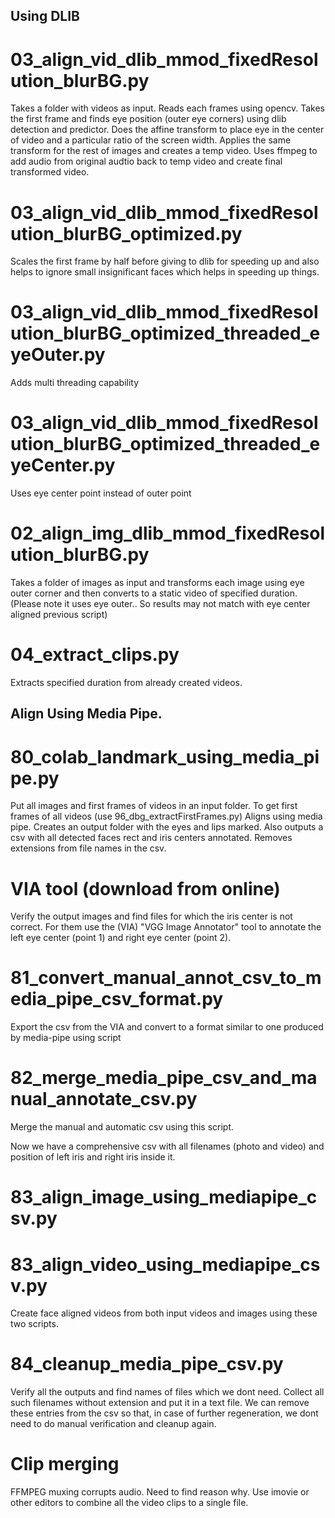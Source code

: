 ## Using DLIB

# 03_align_vid_dlib_mmod_fixedResolution_blurBG.py
Takes a folder with videos as input. 
Reads each frames using opencv. 
Takes the first frame and finds eye position (outer eye corners) using dlib detection and predictor.
Does the affine transform to place eye in the center of video and a particular ratio of the screen width.
Applies the same transform for the rest of images and creates a temp video.
Uses ffmpeg to add audio from original audtio back to temp video and create final transformed video.

# 03_align_vid_dlib_mmod_fixedResolution_blurBG_optimized.py
Scales the first frame by half before giving to dlib for speeding up and also helps to ignore small insignificant faces which helps in speeding up things.

# 03_align_vid_dlib_mmod_fixedResolution_blurBG_optimized_threaded_eyeOuter.py
Adds multi threading capability 

# 03_align_vid_dlib_mmod_fixedResolution_blurBG_optimized_threaded_eyeCenter.py
Uses eye center point instead of outer point

# 02_align_img_dlib_mmod_fixedResolution_blurBG.py
Takes a folder of images as input and transforms each image using eye outer corner and then converts to a static video of specified duration. (Please note it uses eye outer.. So results may not match with eye center aligned previous script)

# 04_extract_clips.py
Extracts specified duration from already created videos.

## Align Using Media Pipe.

# 80_colab_landmark_using_media_pipe.py
Put all images and first frames of videos in an input folder. To get first frames of all videos (use 96_dbg_extractFirstFrames.py)
Aligns using media pipe. Creates an output folder with the eyes and lips marked.
Also outputs a csv with all detected faces rect and iris centers annotated.
Removes extensions from file names in the csv.

# VIA tool (download from online)
Verify the output images and find files for which the iris center is not correct. For them use the (VIA) "VGG Image Annotator" tool to annotate the left eye center (point 1) and right eye center (point 2).

# 81_convert_manual_annot_csv_to_media_pipe_csv_format.py
Export the csv from the VIA and convert to a format similar to one produced by media-pipe using script 

# 82_merge_media_pipe_csv_and_manual_annotate_csv.py
Merge the manual and automatic csv using this script.

Now we have a comprehensive csv with all filenames (photo and video) and position of left iris and right iris inside it.

# 83_align_image_using_mediapipe_csv.py
# 83_align_video_using_mediapipe_csv.py
Create face aligned videos from both input videos and images using these two scripts.

# 84_cleanup_media_pipe_csv.py
Verify all the outputs and find names of files which we dont need. Collect all such filenames without extension and put it in a text file. We can remove these entries from the csv so that, in case of further regeneration, we dont need to do manual verification and cleanup again.

# Clip merging
FFMPEG muxing corrupts audio. Need to find reason why.
Use imovie or other editors to combine all the video clips to a single file. 

